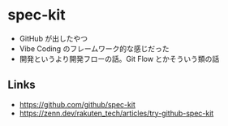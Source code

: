 # spec-kit

- GitHub が出したやつ
- Vibe Coding のフレームワーク的な感じだった
- 開発というより開発フローの話。Git Flow とかそういう類の話

## Links
- https://github.com/github/spec-kit
- https://zenn.dev/rakuten_tech/articles/try-github-spec-kit
